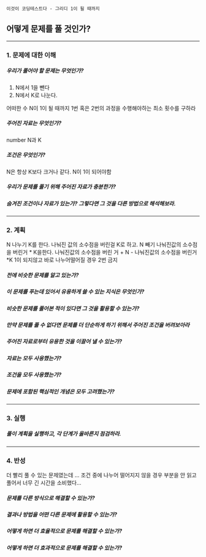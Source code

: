 `이것이 코딩테스트다 - 그리디 1이 될 때까지`

## 어떻게 문제를 풀 것인가?

---

### 1. 문제에 대한 이해

##### 우리가 풀어야 할 문제는 무엇인가?

1. N에서 1을 뺀다
2. N에서 K로 나눈다.

어떠한 수 N이 1이 될 때까지 1번 혹은 2번의 과정을 수행해야하는 최소 횟수를 구하라

##### 주어진 자료는 무엇인가?

number N과 K

##### 조건은 무엇인가?

N은 항상 K보다 크거나 같다.
N이 1이 되어야함

##### 우리가 문제를 풀기 위해 주어진 자료가 충분한가?

##### 숨겨진 조건이나 자료가 있는가? 그렇다면 그 것을 다른 방법으로 해석해보라.

---

### 2. 계획

N 나누기 K를 한다. 나눠진 값의 소수점을 버린걸
K로 하고. N 빼기 나눠진값의 소수점을 버린거 * K을한다.
나눠진값의 소수점을 버린 거 + N - 나눠진값의 소수점을 버린거 *K
1이 되지않고 바로 나누어떨어질 경우 2번 금지

##### 전에 비슷한 문제를 알고 있는가?

##### 이 문제를 푸는데 있어서 유용하게 쓸 수 있는 지식은 무엇인가?

##### 비슷한 문제를 풀어본 적이 있다면 그 것을 활용할 수 있는가?

##### 만약 문제를 풀 수 없다면 문제를 더 단순하게 하기 위해서 주어진 조건을 버려보아라

##### 주어진 자료로부터 유용한 것을 이끌어 낼 수 있는가?

##### 자료는 모두 사용했는가?

##### 조건을 모두 사용했는가?

##### 문제에 포함된 핵심적인 개념은 모두 고려했는가?

---

### 3. 실행

##### 풀이 계획을 실행하고, 각 단계가 올바른지 점검하라.

---

### 4. 반성

더 빨리 풀 수 있는 문제였는데 ... 조건 중에 나누어 떨어지지 않을 경우 부분을
안 읽고 풀어서 너무 긴 시간을 소비했다...

##### 문제를 다른 방식으로 해결할 수 있는가?

##### 결과나 방법을 어떤 다른 문제에 활용할 수 있는가?

##### 어떻게 하면 더 효율적으로 문제를 해결할 수 있는가?

##### 어떻게 하면 더 효과적으로 문제를 해결할 수 있는가?
